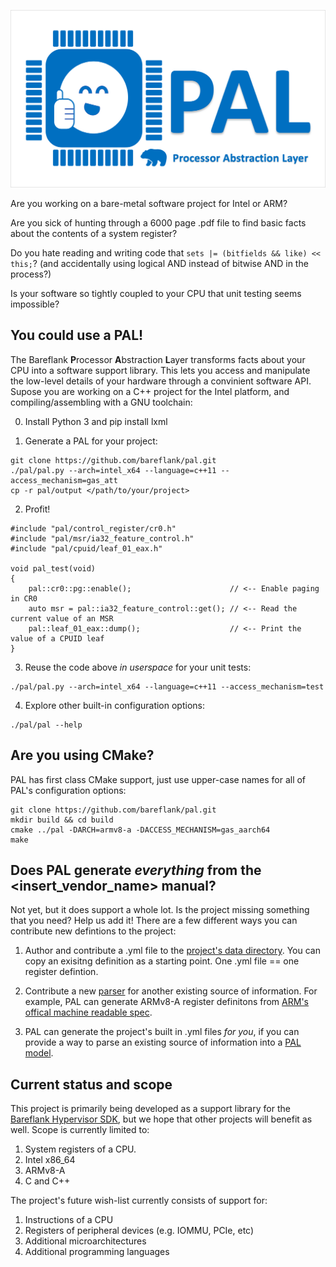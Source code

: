 ![PAL](https://github.com/Bareflank/pal/raw/gh-pages/PAL-logo.png)

Are you working on a bare-metal software project for Intel or ARM?

Are you sick of hunting through a 6000 page .pdf file to find basic facts about the contents of a system register?

Do you hate reading and writing code that ```sets |= (bitfields && like) << this;```? (and accidentally using logical AND instead of bitwise AND in the process?)

Is your software so tightly coupled to your CPU that unit testing seems impossible?

## You could use a PAL!

The Bareflank **P**rocessor **A**bstraction **L**ayer transforms facts about your CPU into a software support library. This lets you access and manipulate the low-level details of your hardware through a convinient software API. Supose you are working on a C++ project for the Intel platform, and compiling/assembling with a GNU toolchain:

0. Install Python 3 and pip install lxml

1. Generate a PAL for your project:

```
git clone https://github.com/bareflank/pal.git
./pal/pal.py --arch=intel_x64 --language=c++11 --access_mechanism=gas_att
cp -r pal/output </path/to/your/project>
```

2. Profit!

```
#include "pal/control_register/cr0.h"
#include "pal/msr/ia32_feature_control.h"
#include "pal/cpuid/leaf_01_eax.h"

void pal_test(void)
{
    pal::cr0::pg::enable();                      // <-- Enable paging in CR0
    auto msr = pal::ia32_feature_control::get(); // <-- Read the current value of an MSR
    pal::leaf_01_eax::dump();                    // <-- Print the value of a CPUID leaf
}

```

3. Reuse the code above *in userspace* for your unit tests:

```
./pal/pal.py --arch=intel_x64 --language=c++11 --access_mechanism=test
```

4. Explore other built-in configuration options:

```
./pal/pal --help
```

## Are you using CMake?

PAL has first class CMake support, just use upper-case names for all of PAL's configuration options:

```
git clone https://github.com/bareflank/pal.git
mkdir build && cd build
cmake ../pal -DARCH=armv8-a -DACCESS_MECHANISM=gas_aarch64
make
```

## Does PAL generate *everything* from the \<insert_vendor_name\> manual?
Not yet, but it does support a whole lot. Is the project missing something that you need? Help us add it! There are a few different ways you can contribute new defintions to the project:

1) Author and contribute a .yml file to the [project's data directory](data). You can copy an exisitng definition as a starting point. One .yml file == one register defintion.

2) Contribute a new [parser](pal/parser) for another existing source of information. For example, PAL can generate ARMv8-A register definitons from [ARM's offical machine readable spec](https://developer.arm.com/architectures/cpu-architecture/a-profile/exploration-tools).

3) PAL can generate the project's built in .yml files *for you*, if you can provide a way to parse an existing source of information into a [PAL model](pal/model).


## Current status and scope

This project is primarily being developed as a support library for the [Bareflank Hypervisor SDK](https://github.com/bareflank/hypervisor), but we hope that other projects will benefit as well. Scope is currently limited to:

1. System registers of a CPU.
2. Intel x86_64
3. ARMv8-A
4. C and C++

The project's future wish-list currently consists of support for:

1. Instructions of a CPU
2. Registers of peripheral devices (e.g. IOMMU, PCIe, etc)
3. Additional microarchitectures
4. Additional programming languages

